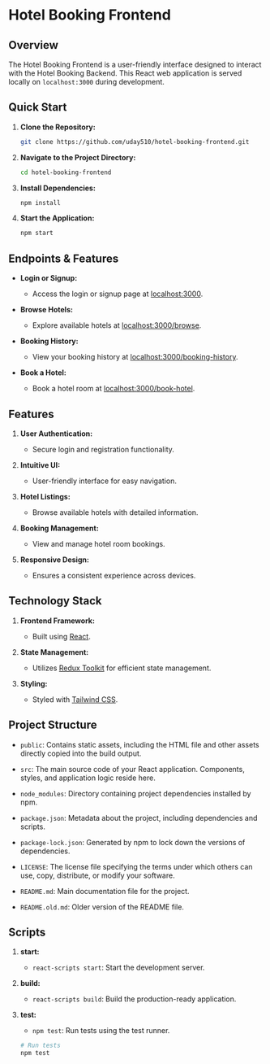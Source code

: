 # Hotel Booking Frontend

## Overview

The Hotel Booking Frontend is a user-friendly interface designed to interact with the Hotel Booking Backend. This React web application is served locally on `localhost:3000` during development.

## Quick Start

1. **Clone the Repository:**
    ```bash
    git clone https://github.com/uday510/hotel-booking-frontend.git
    ```

2. **Navigate to the Project Directory:**
    ```bash
    cd hotel-booking-frontend
    ```

3. **Install Dependencies:**
    ```bash
    npm install
    ```

4. **Start the Application:**
    ```bash
    npm start
    ```

## Endpoints & Features

- **Login or Signup:**
  - Access the login or signup page at [localhost:3000](http://localhost:3000).

- **Browse Hotels:**
  - Explore available hotels at [localhost:3000/browse](http://localhost:3000/browse).

- **Booking History:**
  - View your booking history at [localhost:3000/booking-history](http://localhost:3000/booking-history).

- **Book a Hotel:**
  - Book a hotel room at [localhost:3000/book-hotel](http://localhost:3000/book-hotel).

## Features

1. **User Authentication:**
   - Secure login and registration functionality.

2. **Intuitive UI:**
   - User-friendly interface for easy navigation.

3. **Hotel Listings:**
   - Browse available hotels with detailed information.

4. **Booking Management:**
   - View and manage hotel room bookings.

5. **Responsive Design:**
   - Ensures a consistent experience across devices.

## Technology Stack

1. **Frontend Framework:**
   - Built using [React](https://reactjs.org/).

2. **State Management:**
   - Utilizes [Redux Toolkit](https://redux-toolkit.js.org/) for efficient state management.

3. **Styling:**
   - Styled with [Tailwind CSS](https://tailwindcss.com/).

## Project Structure

- `public`: Contains static assets, including the HTML file and other assets directly copied into the build output.

- `src`: The main source code of your React application. Components, styles, and application logic reside here.

- `node_modules`: Directory containing project dependencies installed by npm.

- `package.json`: Metadata about the project, including dependencies and scripts.

- `package-lock.json`: Generated by npm to lock down the versions of dependencies.

- `LICENSE`: The license file specifying the terms under which others can use, copy, distribute, or modify your software.

- `README.md`: Main documentation file for the project.

- `README.old.md`: Older version of the README file.

## Scripts

1. **start:**
   - `react-scripts start`: Start the development server.

2. **build:**
   - `react-scripts build`: Build the production-ready application.

3. **test:**
   - `npm test`: Run tests using the test runner.

   ```bash
   # Run tests
   npm test
